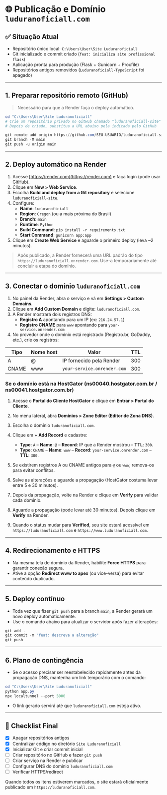 # 🌐 Publicação e Domínio `luduranoficiall.com`

## ✅ Situação Atual
- Repositório único local: `C:\Users\User\Site Luduranoficiall`
- Git inicializado e commit criado (`feat: inicializa site profissional flask`)
- Aplicação pronta para produção (Flask + Gunicorn + Procfile)
- Repositórios antigos removidos (`Luduranoficiall-TypeScript` foi apagado)

---

## 1. Preparar repositório remoto (GitHub)
> Necessário para que a Render faça o deploy automático.

```powershell
cd "C:\Users\User\Site Luduranoficiall"
# Crie um repositório privado no GitHub chamado "luduranoficiall-site"
# Depois de criado, substitua a URL abaixo pela indicada pelo GitHub

git remote add origin https://github.com/SEU-USUARIO/luduranoficiall-site.git
git branch -M main
git push -u origin main
```

---

## 2. Deploy automático na Render
1. Acesse [https://render.com](https://render.com) e faça login (pode usar GitHub).
2. Clique em **New > Web Service**.
3. Escolha **Build and deploy from a Git repository** e selecione `luduranoficiall-site`.
4. Configure:
   - **Name**: `luduranoficiall`
   - **Region**: `Oregon` (ou a mais próxima do Brasil)
   - **Branch**: `main`
   - **Runtime**: `Python`
   - **Build Command**: `pip install -r requirements.txt`
   - **Start Command**: `gunicorn app:app`
5. Clique em **Create Web Service** e aguarde o primeiro deploy (leva ~2 minutos).

> Após publicado, a Render fornecerá uma URL padrão do tipo `https://luduranoficiall.onrender.com`. Use-a temporariamente até concluir a etapa do domínio.

---

## 3. Conectar o domínio `luduranoficiall.com`
1. No painel da Render, abra o serviço e vá em **Settings > Custom Domains**.
2. Clique em **Add Custom Domain** e digite: `luduranoficiall.com`.
3. A Render mostrará dois registros DNS:
   - **Registro A** apontando para um IP (ex: `216.24.57.1`)
   - **Registro CNAME** para `www` apontando para `your-service.onrender.com`
4. No provedor onde o domínio está registrado (Registro.br, GoDaddy, etc.), crie os registros:

| Tipo | Nome host | Valor | TTL |
|------|-----------|-------|-----|
| A    | @         | IP fornecido pela Render | 300 |
| CNAME| www       | `your-service.onrender.com` | 300 |

### Se o domínio está na HostGator (ns00040.hostgator.com.br / ns00041.hostgator.com.br)

1. Acesse o **Portal do Cliente HostGator** e clique em **Entrar > Portal do Cliente**.
2. No menu lateral, abra **Domínios > Zone Editor (Editor de Zona DNS)**.
3. Escolha o domínio `luduranoficiall.com`.
4. Clique em **+ Add Record** e cadastre:
   - **Type**: `A` – **Name**: `@` – **Record**: IP que a Render mostrou – **TTL**: `300`.
   - **Type**: `CNAME` – **Name**: `www` – **Record**: `your-service.onrender.com` – **TTL**: `300`.
5. Se existirem registros A ou CNAME antigos para `@` ou `www`, remova-os para evitar conflitos.
6. Salve as alterações e aguarde a propagação (HostGator costuma levar entre 5 e 30 minutos).
7. Depois da propagação, volte na Render e clique em **Verify** para validar cada domínio.

5. Aguarde a propagação (pode levar até 30 minutos). Depois clique em **Verify** na Render.
6. Quando o status mudar para **Verified**, seu site estará acessível em `https://luduranoficiall.com` e `https://www.luduranoficiall.com`.

---

## 4. Redirecionamento e HTTPS
- Na mesma tela de domínio da Render, habilite **Force HTTPS** para garantir conexão segura.
- Ative a opção **Redirect www to apex** (ou vice-versa) para evitar conteúdo duplicado.

---

## 5. Deploy contínuo
- Toda vez que fizer `git push` para a branch `main`, a Render gerará um novo deploy automaticamente.
- Use o comando abaixo para atualizar o servidor após fazer alterações:

```powershell
git add .
git commit -m "feat: descreva a alteração"
git push
```

---

## 6. Plano de contingência
- Se o acesso precisar ser reestabelecido rapidamente antes da propagação DNS, mantenha um link temporário com o comando:

```powershell
cd "C:\Users\User\Site Luduranoficiall"
python app.py
npx localtunnel --port 5000
```

- O link gerado servirá até que `luduranoficiall.com` esteja ativo.

---

## 🧾 Checklist Final
- [x] Apagar repositórios antigos
- [x] Centralizar código no diretório `Site Luduranoficiall`
- [x] Inicializar Git e criar commit inicial
- [ ] Criar repositório no GitHub e fazer `git push`
- [ ] Criar serviço na Render e publicar
- [ ] Configurar DNS do domínio `luduranoficiall.com`
- [ ] Verificar HTTPS/redirect

Quando todos os itens estiverem marcados, o site estará oficialmente publicado em `https://luduranoficiall.com`.
